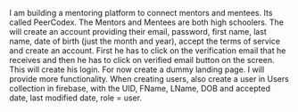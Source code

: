 I am building a mentoring platform to connect mentors and mentees. Its called PeerCodex. The Mentors and Mentees are both high schoolers. The will create an account providing their email, password, first name, last name, date of birth (just the month and year), accept the terms of service and create an account. First he has to click on the verification email that he receives and then he has to click on verified email button on the screen. This will create his login. For now create a dummy landing page. I will provide more functionality. When creating users, also create a user in Users collection in firebase, with the UID, FName, LName, DOB and accepted date, last modified date, role = user.
